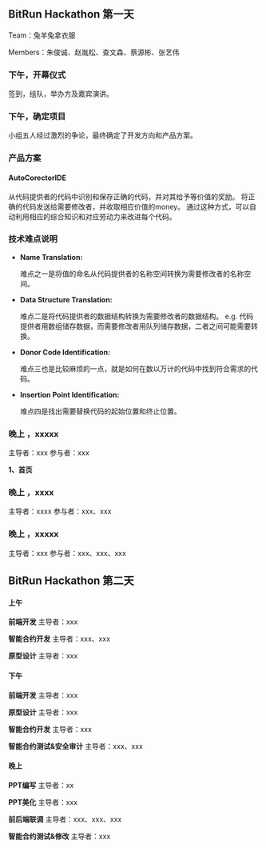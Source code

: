 ## BitRun Hackathon 第一天
Team：兔羊兔拿衣服

Members：朱俊诚、赵胤松、查文森、蔡源彬、张艺伟

### 下午，开幕仪式 ###

签到，组队，举办方及嘉宾演讲。

### 下午，确定项目 ###

小组五人经过激烈的争论，最终确定了开发方向和产品方案。

### 产品方案

#### AutoCorectorIDE

从代码提供者的代码中识别和保存正确的代码，并对其给予等价值的奖励。
将正确的代码发送给需要修改者，并收取相应价值的money。
通过这种方式，可以自动利用相应的综合知识和对应劳动力来改进每个代码。

### 技术难点说明
* **Name Translation:**

  难点之一是将值的命名从代码提供者的名称空间转换为需要修改者的名称空间。

* **Data Structure Translation:**

  难点二是将代码提供者的数据结构转换为需要修改者的数据结构。
  e.g. 代码提供者用数组储存数据，而需要修改者用队列储存数据，二者之间可能需要转换。

* **Donor Code Identification:**

  难点三也是比较麻烦的一点，就是如何在数以万计的代码中找到符合需求的代码。

* **Insertion Point Identification:**

  难点四是找出需要替换代码的起始位置和终止位置。

### 晚上 ，xxxxx ###
主导者：xxx
参与者：xxx

**1、首页**

### 晚上 ，xxxx ###
主导者：xxxx
参与者：xxx、xxx


### 晚上 ，xxxxx ###
主导者：xxx
参与者：xxx、xxx、xxx


## BitRun Hackathon 第二天
####  上午
 **前端开发**
主导者：xxx

 **智能合约开发**
主导者：xxx、xxx

 **原型设计**
主导者：xxx

####  下午
 **前端开发**
主导者：xxx

 **原型设计**
主导者：xxx 

 **智能合约开发**
主导者：xxx

 **智能合约测试&安全审计**
主导者：xxx、xxx

####  晚上
 **PPT编写**
主导者：xx 

 **PPT美化**
主导者：xxx 

 **前后端联调**
主导者：xxx、xxx、xxx

 **智能合约测试&修改**
主导者：xxx
